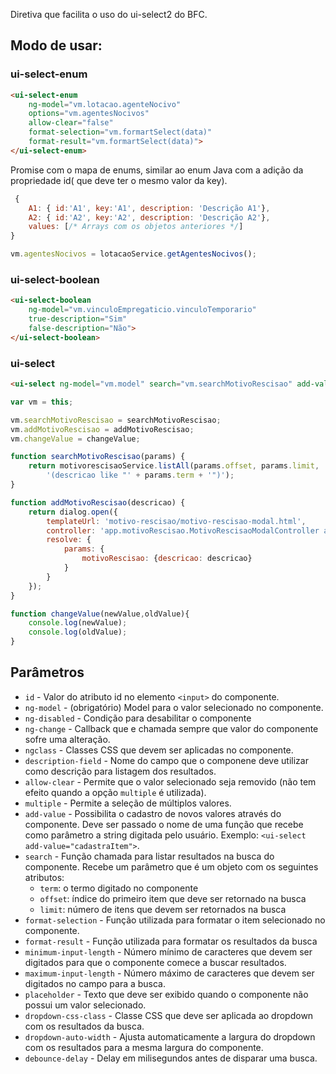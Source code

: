 Diretiva que facilita o uso do ui-select2 do BFC.

## Modo de usar:

### ui-select-enum
```html
<ui-select-enum
    ng-model="vm.lotacao.agenteNocivo"
    options="vm.agentesNocivos"
    allow-clear="false"
    format-selection="vm.formartSelect(data)"
    format-result="vm.formartSelect(data)">
</ui-select-enum>
```

Promise com o mapa de enums, similar ao enum Java com a adição da propriedade id( que deve ter o mesmo valor da key).
```js
 {
    A1: { id:'A1', key:'A1', description: 'Descrição A1'},
    A2: { id:'A2', key:'A2', description: 'Descrição A2'},
    values: [/* Arrays com os objetos anteriores */]
}
```

```js
vm.agentesNocivos = lotacaoService.getAgentesNocivos();
```

### ui-select-boolean
```html
<ui-select-boolean
    ng-model="vm.vinculoEmpregaticio.vinculoTemporario"
    true-description="Sim"
    false-description="Não">
</ui-select-boolean>
```

### ui-select
```html
<ui-select ng-model="vm.model" search="vm.searchMotivoRescisao" add-value="vm.addMotivoRescisao" ng-change="vm.changeValue()"/>
```

```js
var vm = this;

vm.searchMotivoRescisao = searchMotivoRescisao;
vm.addMotivoRescisao = addMotivoRescisao;
vm.changeValue = changeValue;

function searchMotivoRescisao(params) {
    return motivorescisaoService.listAll(params.offset, params.limit,
        '(descricao like "' + params.term + '")');
}

function addMotivoRescisao(descricao) {
    return dialog.open({
        templateUrl: 'motivo-rescisao/motivo-rescisao-modal.html',
        controller: 'app.motivoRescisao.MotivoRescisaoModalController as vm',
        resolve: {
            params: {
                motivoRescisao: {descricao: descricao}
            }
        }
    });
}

function changeValue(newValue,oldValue){
    console.log(newValue);
    console.log(oldValue);
}
```

## Parâmetros

 * ```id``` - Valor do atributo id no elemento ```<input>``` do componente.
 * ```ng-model``` - (obrigatório) Model para o valor selecionado no componente.
 * ```ng-disabled``` - Condição para desabilitar o componente
 * ```ng-change``` - Callback que e chamada sempre que valor do componente sofre uma alteração. 
 * ```ngclass``` - Classes CSS que devem ser aplicadas no componente.
 * ```description-field``` - Nome do campo que o componene deve utilizar como descrição para listagem dos resultados.
 * ```allow-clear``` -  Permite que o valor selecionado seja removido (não tem efeito quando a opção ```multiple``` é utilizada).
 * ```multiple``` - Permite a seleção de múltiplos valores.
 * ```add-value``` - Possibilita o cadastro de novos valores através do componente. Deve ser passado o nome de uma função que recebe como parâmetro a string digitada pelo usuário. Exemplo: ```<ui-select add-value="cadastraItem">```. 
 * ```search``` - Função chamada para listar resultados na busca do componente. Recebe um parâmetro que é um objeto com os seguintes atributos:
     - ```term```: o termo digitado no componente
     - ```offset```: índice do primeiro item que deve ser retornado na busca
     - ```limit```: número de itens que devem ser retornados na busca 
 * ```format-selection``` - Função utilizada para formatar o item selecionado no componente.
 * ```format-result``` - Função utilizada para formatar os resultados da busca
 * ```minimum-input-length``` - Número mínimo de caracteres que devem ser digitados para que o componente comece a buscar resultados.
 * ```maximum-input-length``` - Número máximo de caracteres que devem ser digitados no campo para a busca.
 * ```placeholder``` - Texto que deve ser exibido quando o componente não possui um valor selecionado.
 * ```dropdown-css-class``` - Classe CSS que deve ser aplicada ao dropdown com os resultados da busca.
 * ```dropdown-auto-width``` - Ajusta automaticamente a largura do dropdown com os resultados para a mesma largura do componente.
 * ```debounce-delay``` - Delay em milisegundos antes de disparar uma busca.